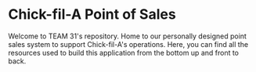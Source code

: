 # Chick-fil-A Point of Sales

Welcome to TEAM 31's repository. Home to our personally designed point sales system to support Chick-fil-A's operations. Here, you can find all the resources used to build this application from the bottom up and front to back.
